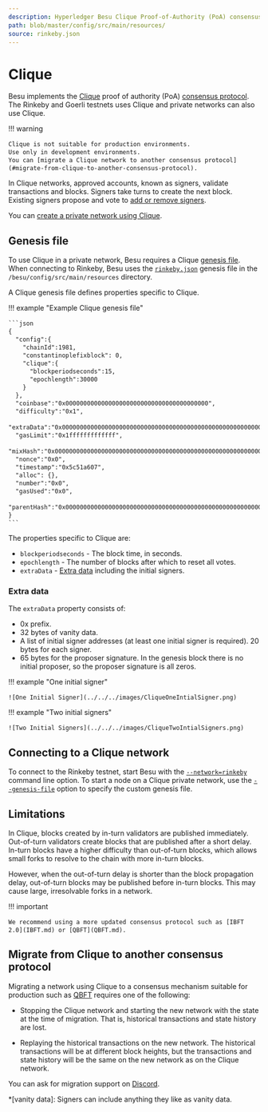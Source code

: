 ```yaml
---
description: Hyperledger Besu Clique Proof-of-Authority (PoA) consensus protocol implementation
path: blob/master/config/src/main/resources/
source: rinkeby.json
---
```


# Clique

Besu implements the [Clique](https://eips.ethereum.org/EIPS/eip-225) proof of authority (PoA) [consensus protocol](../../../Concepts/Consensus-Protocols/Overview-Consensus.md).
The Rinkeby and Goerli testnets uses Clique and private networks can also use Clique.

!!! warning

    Clique is not suitable for production environments.
    Use only in development environments.
    You can [migrate a Clique network to another consensus protocol](#migrate-from-clique-to-another-consensus-protocol).

In Clique networks, approved accounts, known as signers, validate transactions and blocks. Signers
take turns to create the next block.
Existing signers propose and vote to [add or remove signers](Add-Validators.md#clique).

You can [create a private network using Clique](../../../Tutorials/Private-Network/Create-Private-Clique-Network.md).

## Genesis file

To use Clique in a private network, Besu requires a Clique [genesis file](../Genesis-File.md). When connecting to Rinkeby,
Besu uses the
[`rinkeby.json`](https://github.com/hyperledger/besu/blob/master/config/src/main/resources/rinkeby.json)
genesis file in the `/besu/config/src/main/resources` directory.

A Clique genesis file defines properties specific to Clique.

!!! example "Example Clique genesis file"

    ```json
    {
      "config":{
        "chainId":1981,
        "constantinoplefixblock": 0,
        "clique":{
          "blockperiodseconds":15,
          "epochlength":30000
        }
      },
      "coinbase":"0x0000000000000000000000000000000000000000",
      "difficulty":"0x1",
      "extraData":"0x000000000000000000000000000000000000000000000000000000000000000001a54556254bfa3db2daa7673435ec63649925c50000000000000000000000000000000000000000000000000000000000000000000000000000000000000000000000000000000000000000000000000000000000",
      "gasLimit":"0x1fffffffffffff",
      "mixHash":"0x0000000000000000000000000000000000000000000000000000000000000000",
      "nonce":"0x0",
      "timestamp":"0x5c51a607",
      "alloc": {},
      "number":"0x0",
      "gasUsed":"0x0",
      "parentHash":"0x0000000000000000000000000000000000000000000000000000000000000000"
    }
    ```

The properties specific to Clique are:

* `blockperiodseconds` - The block time, in seconds.
* `epochlength` - The number of blocks after which to reset all votes.
* `extraData` - [Extra data](#extra-data) including the initial signers.

### Extra data

The `extraData` property consists of:

* 0x prefix.
* 32 bytes of vanity data.
* A list of initial signer addresses (at least one initial signer is required).
  20 bytes for each signer.
* 65 bytes for the proposer signature.
  In the genesis block there is no initial proposer, so the proposer signature is all zeros.

!!! example "One initial signer"

    ![One Initial Signer](../../../images/CliqueOneIntialSigner.png)

!!! example "Two initial signers"

    ![Two Initial Signers](../../../images/CliqueTwoIntialSigners.png)

## Connecting to a Clique network

To connect to the Rinkeby testnet, start Besu with the
[`--network=rinkeby`](../../../Reference/CLI/CLI-Syntax.md#network) command line option. To start a
node on a Clique private network, use the
[`--genesis-file`](../../../Reference/CLI/CLI-Syntax.md#genesis-file) option to specify the custom
genesis file.

## Limitations

In Clique, blocks created by in-turn validators are published immediately.
Out-of-turn validators create blocks that are published after a short delay.
In-turn blocks have a higher difficulty than out-of-turn blocks, which allows small forks to resolve to the chain with
more in-turn blocks.

However, when the out-of-turn delay is shorter than the block propagation delay, out-of-turn blocks may be published
before in-turn blocks.
This may cause large, irresolvable forks in a network.

!!! important

    We recommend using a more updated consensus protocol such as [IBFT 2.0](IBFT.md) or [QBFT](QBFT.md).

## Migrate from Clique to another consensus protocol

Migrating a network using Clique to a consensus mechanism suitable for production such as [QBFT](QBFT.md) requires one
of the following:

* Stopping the Clique network and starting the new network with the state at the time of migration.
  That is, historical transactions and state history are lost.

* Replaying the historical transactions on the new network.
  The historical transactions will be at different block heights, but the transactions and state history will
  be the same on the new network as on the Clique network.

You can ask for migration support on [Discord](https://discord.gg/hyperledger).

<!-- Acronyms and Definitions -->

*[vanity data]: Signers can include anything they like as vanity data.
